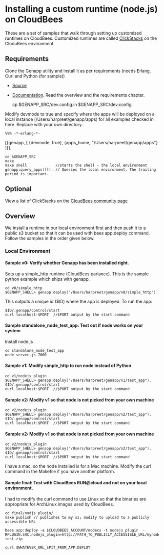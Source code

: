 # Installing a custom runtime (node.js) on CloudBees

These are a set of samples that walk through setting up customized runtimes on CloudBees. Customized runtimes are called [ClickStacks](http://developer.cloudbees.com/bin/view/RUN/ClickStack) on the CloduBees environment.

## Requirements
Clone the Genapp utility and install it as per requirements (needs Erlang, Curl and Python (for sample)) 
* [Source](https://github.com/cloudbees/genapp)
* [Documentation](http://genapp-docs.cloudbees.com/). Read the overview and the requirements chapter.

    cp $GENAPP_SRC/dev.config.in $GENAPP_SRC/dev.config. 

Modify devmode to true and specify where the apps will be deployed on a local instance (/Users/harpreet/genapp/apps) for all examples checked in here. Replace with your own directory.

    %%% -*-erlang-*-
[{genapp,
  [
   {devmode, true},
   {apps_home, "/Users/harpreet/genapp/apps"}
]}].

    cd $GENAPP_SRC
	make 
	make shell             //starts the shell - the local environment
	genapp:query_apps([]). // Queries the local environment. The trailing period is important.
	
## Optional
View a list of ClickStacks on the [CloudBees community page](https://github.com/CloudBees-community/)

## Overview
We install a runtime in our local environment first and then push it to a public s3 bucket so that it can be used with bees app:deploy command.
Follow the samples in the order given below.

### Local Environment

#### Sample v0: Verify whether Genapp has been installed right.
Sets up a simple_http runtime (CloudBees parlance). This is the sample python example which ships with genapp. 

    cd v0/simple_http
	$GENAPP_SHELL> genapp:deploy("/Users/harpreet/genapp/v0/simple_http").
	
This outputs a unique id ($ID) where the app is deployed. To run the app:

    $ID/.genapp/control/start
	curl localhost:$PORT  //$PORT output by the start command
	
#### Sample standalone_node_test_app: Test out if node works on your system
Install node.js

    cd standalone_node_test_app
	node server.js 7000
	
#### Sample v1: Modify simple_http to run node instead of Python

    cd v1/nodejs_plugin
	$GENAPP_SHELL> genapp:deploy("/Users/harpreet/genapp/v1/test_app").
    $ID/.genapp/control/start
	curl localhost:$PORT  //$PORT output by the start command

#### Sample v2: Modify v1 so that node is not picked from your own machine

    cd v2/nodejs_plugin
	$GENAPP_SHELL> genapp:deploy("/Users/harpreet/genapp/v2/test_app").
    $ID/.genapp/control/start
	curl localhost:$PORT  //$PORT output by the start command

#### Sample v2: Modify v1 so that node is not picked from your own machine

    cd v2/nodejs_plugin
	$GENAPP_SHELL> genapp:deploy("/Users/harpreet/genapp/v2/test_app").
    $ID/.genapp/control/start
	curl localhost:$PORT  //$PORT output by the start command

I have a mac, so the node installed is for a Mac machine. Modify the curl command in the Makefile if you have another platform.

#### Sample final: Test with CloudBees RUN@cloud and not on your local environment.

I had to modify the curl command to use Linux so that the binaries are appropriate for ArchLinux images used by CloudBees.
 
    cd final/nodjs_plugin/
	make publish // publishes to my s3; modify to upload to a publicly accessible URL
	
	bees app:deploy -a $CLOUDBEES_ACCOUNT/nodecs -t nodejs_plugin  -RPLUGIN.SRC.nodejs_plugin=http://PATH_TO_PUBLICLY_ACCESSIBLE_URL/mynode.zip test.zip
	
	curl $WHATEVER_URL_SPIT_FROM_APP:DEPLOY






